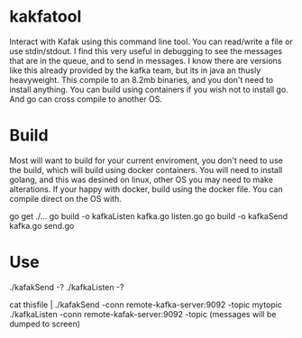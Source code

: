 # kakfatool
Interact with Kafak using this command line tool. You can read/write a file or use stdin/stdout.
I find this very useful in debugging to see the messages that are in the queue, and to send in messages.
I know there are versions like this already provided by the kafka team, but its in java an thusly heavyweight. This compile to an 8.2mb binaries, and you don't need to install anything. You can build using containers if you wish not to install go. And go can cross compile to another OS. 


# Build
Most will want to build for your current enviroment, you don't need to use the build, which will build using docker containers. You will need to install golang, and this was desined on linux, other OS you may need to make alterations. If your happy with docker, build using the docker file. You can compile direct on the OS with. 

go get ./...
go build -o kafkaListen kafka.go listen.go
go build -o kafkaSend kafka.go send.go


# Use
./kafakSend -?
./kafkaListen -?

cat thisfile | ./kafakSend -conn remote-kafka-server:9092 -topic mytopic
./kafkaListen -conn remote-kafak-server:9092 -topic  (messages will be dumped to screen)

